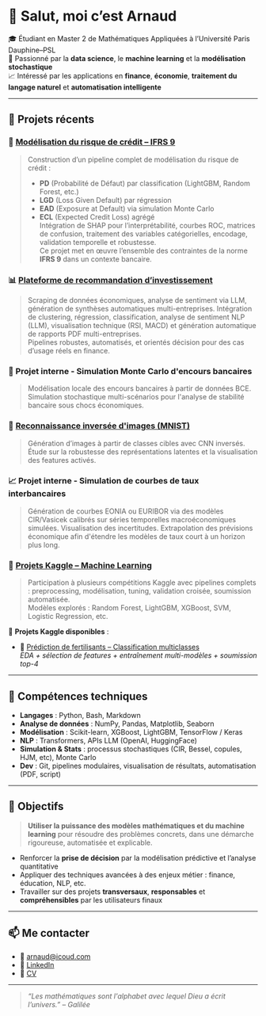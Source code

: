 # 👋 Salut, moi c’est Arnaud

🎓 Étudiant en Master 2 de Mathématiques Appliquées à l’Université Paris Dauphine–PSL  
🧠 Passionné par la **data science**, le **machine learning** et la **modélisation stochastique**  
📈 Intéressé par les applications en **finance**, **économie**, **traitement du langage naturel** et **automatisation intelligente**

---

## 🚀 Projets récents
### 🧮 [Modélisation du risque de crédit – IFRS 9](https://github.com/ArnaudCrd/Modelisation-du-Risque-de-Credit)
> Construction d’un pipeline complet de modélisation du risque de crédit :  
> - **PD** (Probabilité de Défaut) par classification (LightGBM, Random Forest, etc.)  
> - **LGD** (Loss Given Default) par régression  
> - **EAD** (Exposure at Default) via simulation Monte Carlo  
> - **ECL** (Expected Credit Loss) agrégé  
> Intégration de SHAP pour l’interprétabilité, courbes ROC, matrices de confusion, traitement des variables catégorielles, encodage, validation temporelle et robustesse.  
> Ce projet met en œuvre l’ensemble des contraintes de la norme **IFRS 9** dans un contexte bancaire.

### 📊 [Plateforme de recommandation d’investissement](https://github.com/ArnaudCrd/Investment_Pipeline_Clustering_NLP_Prediction)
> Scraping de données économiques, analyse de sentiment via LLM, génération de synthèses automatiques multi-entreprises.
> Intégration de clustering, régression, classification, analyse de sentiment NLP (LLM), visualisation technique (RSI, MACD) et génération automatique de rapports PDF multi-entreprises.  
> Pipelines robustes, automatisés, et orientés décision pour des cas d’usage réels en finance.

### 🧠 Projet interne - Simulation Monte Carlo d'encours bancaires
> Modélisation locale des encours bancaires à partir de données BCE. Simulation stochastique multi-scénarios pour l'analyse de stabilité bancaire sous chocs économiques.

### 🧬 [Reconnaissance inversée d'images (MNIST)](https://github.com/ArnaudCrd/Classifier-as-generator)
> Génération d’images à partir de classes cibles avec CNN inversés. Étude sur la robustesse des représentations latentes et la visualisation des features activés.

### 📈 Projet interne - Simulation de courbes de taux interbancaires
> Génération de courbes EONIA ou EURIBOR via des modèles CIR/Vasicek calibrés sur séries temporelles macroéconomiques simulées. Visualisation des incertitudes.
> Extrapolation des prévisions économique afin d'étendre les modèles de taux court à un horizon plus long. 

### 🤖 [Projets Kaggle – Machine Learning](https://www.kaggle.com/arnaudcrd)  
> Participation à plusieurs compétitions Kaggle avec pipelines complets : preprocessing, modélisation, tuning, validation croisée, soumission automatisée.  
> Modèles explorés : Random Forest, LightGBM, XGBoost, SVM, Logistic Regression, etc.

📂 **Projets Kaggle disponibles** :
- 🧪 [Prédiction de fertilisants – Classification multiclasses](https://github.com/ArnaudCrd/Kaggle_Fertilizer_Classification)  
  *EDA + sélection de features + entraînement multi-modèles + soumission top-4*
---

## 🧰 Compétences techniques

- **Langages** : Python, Bash, Markdown  
- **Analyse de données** : NumPy, Pandas, Matplotlib, Seaborn  
- **Modélisation** : Scikit-learn, XGBoost, LightGBM, TensorFlow / Keras  
- **NLP** : Transformers, APIs LLM (OpenAI, HuggingFace)  
- **Simulation & Stats** : processus stochastiques (CIR, Bessel, copules, HJM, etc), Monte Carlo  
- **Dev** : Git, pipelines modulaires, visualisation de résultats, automatisation (PDF, script)

---

## 💼 Objectifs

> **Utiliser la puissance des modèles mathématiques et du machine learning** pour résoudre des problèmes concrets, dans une démarche rigoureuse, automatisée et explicable.

- Renforcer la **prise de décision** par la modélisation prédictive et l’analyse quantitative  
- Appliquer des techniques avancées à des enjeux métier : finance, éducation, NLP, etc.  
- Travailler sur des projets **transversaux**, **responsables** et **compréhensibles** par les utilisateurs finaux

---

## 📫 Me contacter

- 📧 [arnaud@icoud.com](mailto:arnaud@icloud.com)  
- 🔗 [LinkedIn](https://www.linkedin.com/in/arnaud-cheridi/)
- 🧾 [CV](https://github.com/ArnaudCrd/ArnaudCrd/blob/main/CV_DS.pdf)

---

> *“Les mathématiques sont l'alphabet avec lequel Dieu a écrit l’univers.” – Galilée*
